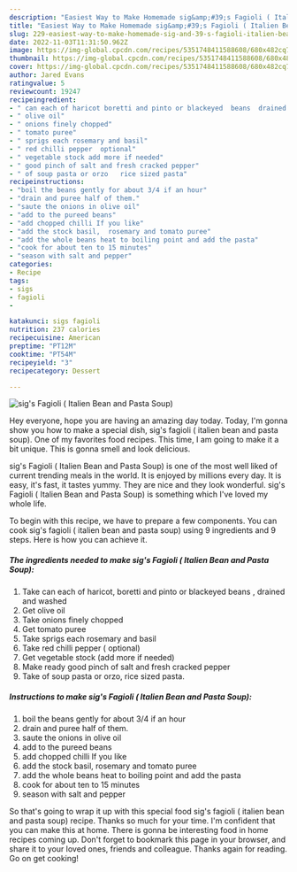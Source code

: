```yaml
---
description: "Easiest Way to Make Homemade sig&amp;#39;s Fagioli ( Italien Bean and Pasta Soup)"
title: "Easiest Way to Make Homemade sig&amp;#39;s Fagioli ( Italien Bean and Pasta Soup)"
slug: 229-easiest-way-to-make-homemade-sig-and-39-s-fagioli-italien-bean-and-pasta-soup
date: 2022-11-03T11:31:50.962Z
image: https://img-global.cpcdn.com/recipes/5351748411588608/680x482cq70/sigs-fagioli-italien-bean-and-pasta-soup-recipe-main-photo.jpg
thumbnail: https://img-global.cpcdn.com/recipes/5351748411588608/680x482cq70/sigs-fagioli-italien-bean-and-pasta-soup-recipe-main-photo.jpg
cover: https://img-global.cpcdn.com/recipes/5351748411588608/680x482cq70/sigs-fagioli-italien-bean-and-pasta-soup-recipe-main-photo.jpg
author: Jared Evans
ratingvalue: 5
reviewcount: 19247
recipeingredient:
- " can each of haricot boretti and pinto or blackeyed  beans  drained and washed"
- " olive oil"
- " onions finely chopped"
- " tomato puree"
- " sprigs each rosemary and basil"
- " red chilli pepper  optional"
- " vegetable stock add more if needed"
- " good pinch of salt and fresh cracked pepper"
- " of soup pasta or orzo   rice sized pasta"
recipeinstructions:
- "boil the beans gently for about 3/4 if an hour"
- "drain and puree half of them."
- "saute the onions in olive oil"
- "add to the pureed beans"
- "add chopped chilli If you like"
- "add the stock basil,  rosemary and tomato puree"
- "add the whole beans heat to boiling point and add the pasta"
- "cook for about ten to 15 minutes"
- "season with salt and pepper"
categories:
- Recipe
tags:
- sigs
- fagioli
- 

katakunci: sigs fagioli  
nutrition: 237 calories
recipecuisine: American
preptime: "PT12M"
cooktime: "PT54M"
recipeyield: "3"
recipecategory: Dessert

---
```



![sig&#39;s Fagioli ( Italien Bean and Pasta Soup)](https://img-global.cpcdn.com/recipes/5351748411588608/680x482cq70/sigs-fagioli-italien-bean-and-pasta-soup-recipe-main-photo.jpg)

Hey everyone, hope you are having an amazing day today. Today, I'm gonna show you how to make a special dish, sig&#39;s fagioli ( italien bean and pasta soup). One of my favorites food recipes. This time, I am going to make it a bit unique. This is gonna smell and look delicious.

sig&#39;s Fagioli ( Italien Bean and Pasta Soup) is one of the most well liked of current trending meals in the world. It is enjoyed by millions every day. It is easy, it's fast, it tastes yummy. They are nice and they look wonderful. sig&#39;s Fagioli ( Italien Bean and Pasta Soup) is something which I've loved my whole life.




To begin with this recipe, we have to prepare a few components. You can cook sig&#39;s fagioli ( italien bean and pasta soup) using 9 ingredients and 9 steps. Here is how you can achieve it.

<!--inarticleads1-->

##### The ingredients needed to make sig&#39;s Fagioli ( Italien Bean and Pasta Soup):

1. Take  can each of haricot, boretti and pinto or blackeyed  beans , drained and washed
1. Get  olive oil
1. Take  onions finely chopped
1. Get  tomato puree
1. Take  sprigs each rosemary and basil
1. Take  red chilli pepper ( optional)
1. Get  vegetable stock (add more if needed)
1. Make ready  good pinch of salt and fresh cracked pepper
1. Take  of soup pasta or orzo,   rice sized pasta.




<!--inarticleads2-->

##### Instructions to make sig&#39;s Fagioli ( Italien Bean and Pasta Soup):

1. boil the beans gently for about 3/4 if an hour
1. drain and puree half of them.
1. saute the onions in olive oil
1. add to the pureed beans
1. add chopped chilli If you like
1. add the stock basil,  rosemary and tomato puree
1. add the whole beans heat to boiling point and add the pasta
1. cook for about ten to 15 minutes
1. season with salt and pepper




So that's going to wrap it up with this special food sig&#39;s fagioli ( italien bean and pasta soup) recipe. Thanks so much for your time. I'm confident that you can make this at home. There is gonna be interesting food in home recipes coming up. Don't forget to bookmark this page in your browser, and share it to your loved ones, friends and colleague. Thanks again for reading. Go on get cooking!
